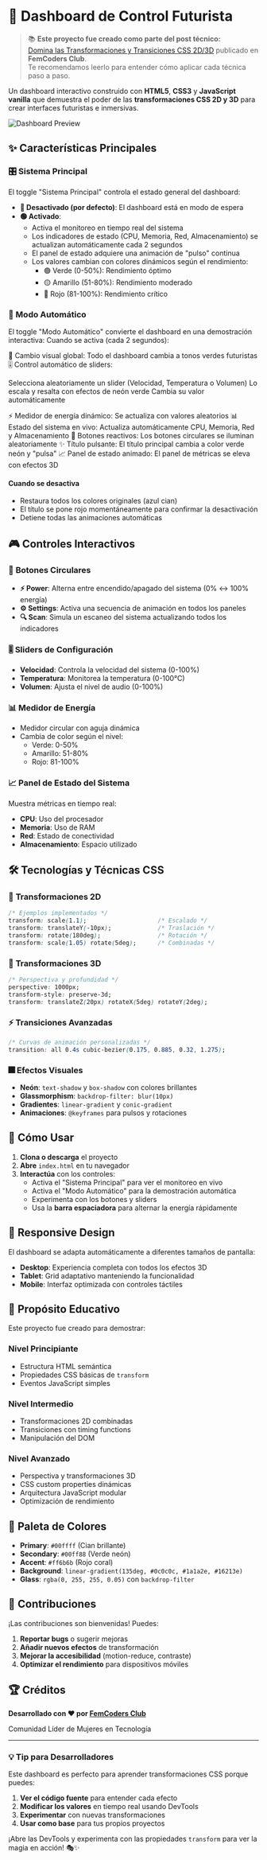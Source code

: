# 🚀 Dashboard de Control Futurista

> 📚 **Este proyecto fue creado como parte del post técnico:**  
> [Domina las Transformaciones y Transiciones CSS 2D/3D](https://www.femcodersclub.com/recursos/css/transiciones-transformaciones) publicado en **FemCoders Club**.  
> Te recomendamos leerlo para entender cómo aplicar cada técnica paso a paso.

Un dashboard interactivo construido con **HTML5**, **CSS3** y **JavaScript vanilla** que demuestra el poder de las **transformaciones CSS 2D y 3D** para crear interfaces futuristas e inmersivas.

![Dashboard Preview](/dashboard.gif)

## ✨ Características Principales

### 🎛️ **Sistema Principal**

El toggle "Sistema Principal" controla el estado general del dashboard:

- **🔴 Desactivado (por defecto)**: El dashboard está en modo de espera
- **🟢 Activado**:
  - Activa el monitoreo en tiempo real del sistema
  - Los indicadores de estado (CPU, Memoria, Red, Almacenamiento) se actualizan automáticamente cada 2 segundos
  - El panel de estado adquiere una animación de "pulso" continua
  - Los valores cambian con colores dinámicos según el rendimiento:
    - 🟢 Verde (0-50%): Rendimiento óptimo
    - 🟡 Amarillo (51-80%): Rendimiento moderado  
    - 🔴 Rojo (81-100%): Rendimiento crítico

### 🤖 Modo Automático

El toggle "Modo Automático" convierte el dashboard en una demostración interactiva:
Cuando se activa (cada 2 segundos):

🎨 Cambio visual global: Todo el dashboard cambia a tonos verdes futuristas
🎚️ Control automático de sliders:

Selecciona aleatoriamente un slider (Velocidad, Temperatura o Volumen)
Lo escala y resalta con efectos de neón verde
Cambia su valor automáticamente

⚡ Medidor de energía dinámico: Se actualiza con valores aleatorios
📊 Estado del sistema en vivo: Actualiza automáticamente CPU, Memoria, Red y Almacenamiento
🔘 Botones reactivos: Los botones circulares se iluminan aleatoriamente
✨ Título pulsante: El título principal cambia a color verde neón y "pulsa"
📈 Panel de estado animado: El panel de métricas se eleva con efectos 3D

#### Cuando se desactiva

- Restaura todos los colores originales (azul cian)
- El título se pone rojo momentáneamente para confirmar la desactivación
- Detiene todas las animaciones automáticas

## 🎮 Controles Interactivos

### 🔵 **Botones Circulares**

- **⚡ Power**: Alterna entre encendido/apagado del sistema (0% ↔ 100% energía)
- **⚙️ Settings**: Activa una secuencia de animación en todos los paneles
- **🔍 Scan**: Simula un escaneo del sistema actualizando todos los indicadores

### 🎚️ **Sliders de Configuración**

- **Velocidad**: Controla la velocidad del sistema (0-100%)
- **Temperatura**: Monitorea la temperatura (0-100°C)
- **Volumen**: Ajusta el nivel de audio (0-100%)

### 📊 **Medidor de Energía**

- Medidor circular con aguja dinámica
- Cambia de color según el nivel:
  - Verde: 0-50%
  - Amarillo: 51-80%
  - Rojo: 81-100%

### 📈 **Panel de Estado del Sistema**

Muestra métricas en tiempo real:

- **CPU**: Uso del procesador
- **Memoria**: Uso de RAM
- **Red**: Estado de conectividad
- **Almacenamiento**: Espacio utilizado

## 🛠️ Tecnologías y Técnicas CSS

### 🎨 **Transformaciones 2D**

```css
/* Ejemplos implementados */
transform: scale(1.1);                    /* Escalado */
transform: translateY(-10px);             /* Traslación */
transform: rotate(180deg);                /* Rotación */
transform: scale(1.05) rotate(5deg);      /* Combinadas */
```

### 🌟 **Transformaciones 3D**

```css
/* Perspectiva y profundidad */
perspective: 1000px;
transform-style: preserve-3d;
transform: translateZ(20px) rotateX(5deg) rotateY(2deg);
```

### ⚡ **Transiciones Avanzadas**

```css
/* Curvas de animación personalizadas */
transition: all 0.4s cubic-bezier(0.175, 0.885, 0.32, 1.275);
```

### 🎆 **Efectos Visuales**

- **Neón**: `text-shadow` y `box-shadow` con colores brillantes
- **Glassmorphism**: `backdrop-filter: blur(10px)`
- **Gradientes**: `linear-gradient` y `conic-gradient`
- **Animaciones**: `@keyframes` para pulsos y rotaciones

## 🚀 Cómo Usar

1. **Clona o descarga** el proyecto
2. **Abre** `index.html` en tu navegador
3. **Interactúa** con los controles:
   - Activa el "Sistema Principal" para ver el monitoreo en vivo
   - Activa el "Modo Automático" para la demostración automática
   - Experimenta con los botones y sliders
   - Usa la **barra espaciadora** para alternar la energía rápidamente

## 📱 Responsive Design

El dashboard se adapta automáticamente a diferentes tamaños de pantalla:

- **Desktop**: Experiencia completa con todos los efectos 3D
- **Tablet**: Grid adaptativo manteniendo la funcionalidad
- **Mobile**: Interfaz optimizada con controles táctiles

## 🎯 Propósito Educativo

Este proyecto fue creado para demostrar:

### **Nivel Principiante**

- Estructura HTML semántica
- Propiedades CSS básicas de `transform`
- Eventos JavaScript simples

### **Nivel Intermedio**

- Transformaciones 2D combinadas
- Transiciones con timing functions
- Manipulación del DOM

### **Nivel Avanzado**

- Perspectiva y transformaciones 3D
- CSS custom properties dinámicas
- Arquitectura JavaScript modular
- Optimización de rendimiento

## 🎨 Paleta de Colores

- **Primary**: `#00ffff` (Cian brillante)
- **Secondary**: `#00ff88` (Verde neón)
- **Accent**: `#ff6b6b` (Rojo coral)
- **Background**: `linear-gradient(135deg, #0c0c0c, #1a1a2e, #16213e)`
- **Glass**: `rgba(0, 255, 255, 0.05)` con `backdrop-filter`

## 🤝 Contribuciones

¡Las contribuciones son bienvenidas! Puedes:

1. **Reportar bugs** o sugerir mejoras
2. **Añadir nuevos efectos** de transformación
3. **Mejorar la accesibilidad** (motion-reduce, contraste)
4. **Optimizar el rendimiento** para dispositivos móviles

## 🏆 Créditos

**Desarrollado con ❤️ por [FemCoders Club](https://www.femcodersclub.com)**

Comunidad Líder de Mujeres en Tecnología

---

### 💡 **Tip para Desarrolladores**

Este dashboard es perfecto para aprender transformaciones CSS porque puedes:

1. **Ver el código fuente** para entender cada efecto
2. **Modificar los valores** en tiempo real usando DevTools
3. **Experimentar** con nuevas transformaciones
4. **Usar como base** para tus propios proyectos

¡Abre las DevTools y experimenta con las propiedades `transform` para ver la magia en acción! 🎭✨
